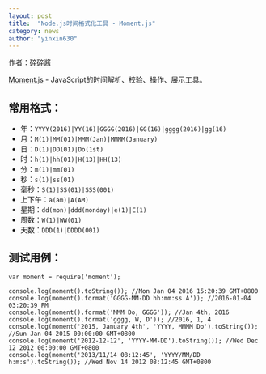 ```yaml
---
layout: post  
title:  "Node.js时间格式化工具 - Moment.js"  
category: news  
author: "yinxin630"
---
```


作者：[碎碎酱][1]

[Moment.js][2] - JavaScript的时间解析、校验、操作、展示工具。

## 常用格式：

* 年：`YYYY(2016)|YY(16)|GGGG(2016)|GG(16)|gggg(2016)|gg(16)`
* 月：`M(1)|MM(01)|MMM(Jan)|MMMM(January)`
* 日：`D(1)|DD(01)|Do(1st)`
* 时：`h(1)|hh(01)|H(13)|HH(13)`
* 分：`m(1)|mm(01)`
* 秒：`s(1)|ss(01)`
* 毫秒：`S(1)|SS(01)|SSS(001)`
* 上下午：`a(am)|A(AM)`
* 星期：`dd(mon)|ddd(monday)|e(1)|E(1)`
* 周数：`W(1)|WW(01)`
* 天数：`DDD(1)|DDDD(001)`

## 测试用例：
```
var moment = require('moment');

console.log(moment().toString()); //Mon Jan 04 2016 15:20:39 GMT+0800
console.log(moment().format('GGGG-MM-DD hh:mm:ss A')); //2016-01-04 03:20:39 PM
console.log(moment().format('MMM Do, GGGG')); //Jan 4th, 2016
console.log(moment().format('gggg, W, D')); //2016, 1, 4
console.log(moment('2015, January 4th', 'YYYY, MMMM Do').toString()); //Sun Jan 04 2015 00:00:00 GMT+0800
console.log(moment('2012-12-12', 'YYYY-MM-DD').toString()); //Wed Dec 12 2012 00:00:00 GMT+0800
console.log(moment('2013/11/14 08:12:45', 'YYYY/MM/DD h:m:s').toString()); //Wed Nov 14 2012 08:12:45 GMT+0800
```


  [1]: http://www.suisuijiang.com
  [2]: http://momentjs.com/docs/#/parsing/string-formats/